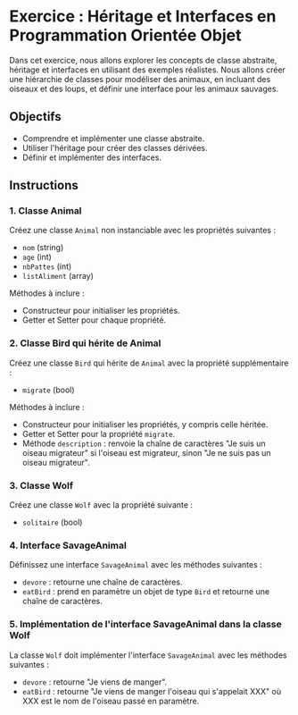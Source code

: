 # Exercice : Héritage et Interfaces en Programmation Orientée Objet

Dans cet exercice, nous allons explorer les concepts de classe abstraite, héritage et interfaces en utilisant des exemples réalistes. Nous allons créer une hiérarchie de classes pour modéliser des animaux, en incluant des oiseaux et des loups, et définir une interface pour les animaux sauvages.

## Objectifs

- Comprendre et implémenter une classe abstraite.
- Utiliser l'héritage pour créer des classes dérivées.
- Définir et implémenter des interfaces.

## Instructions

### 1. Classe Animal

Créez une classe `Animal` non instanciable avec les propriétés suivantes :

- `nom` (string)
- `age` (int)
- `nbPattes` (int)
- `listAliment` (array)

Méthodes à inclure :

- Constructeur pour initialiser les propriétés.
- Getter et Setter pour chaque propriété.

### 2. Classe Bird qui hérite de Animal

Créez une classe `Bird` qui hérite de `Animal` avec la propriété supplémentaire :

- `migrate` (bool)

Méthodes à inclure :

- Constructeur pour initialiser les propriétés, y compris celle héritée.
- Getter et Setter pour la propriété `migrate`.
- Méthode `description` : renvoie la chaîne de caractères "Je suis un oiseau migrateur" si l'oiseau est migrateur, sinon "Je ne suis pas un oiseau migrateur".

### 3. Classe Wolf

Créez une classe `Wolf` avec la propriété suivante :

- `solitaire` (bool)

### 4. Interface SavageAnimal

Définissez une interface `SavageAnimal` avec les méthodes suivantes :

- `devore` : retourne une chaîne de caractères.
- `eatBird` : prend en paramètre un objet de type `Bird` et retourne une chaîne de caractères.

### 5. Implémentation de l'interface SavageAnimal dans la classe Wolf

La classe `Wolf` doit implémenter l'interface `SavageAnimal` avec les méthodes suivantes :

- `devore` : retourne "Je viens de manger".
- `eatBird` : retourne "Je viens de manger l'oiseau qui s'appelait XXX" où XXX est le nom de l'oiseau passé en paramètre.
